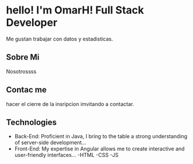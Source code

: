 # hello! I'm OmarH! Full Stack Developer

Me gustan trabajar con datos y estadisticas.

## Sobre Mi

Nosotrossss

## Contac me
hacer el cierre de la insripcion imvitando a contactar.

## Technologies
- Back-End: Proficient in Java, I bring to the table a strong understanding of server-side development...
- Front-End: My expertise in Angular allows me to create interactive and user-friendly interfaces...
-HTML
-CSS
-JS

